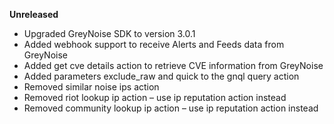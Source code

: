 **Unreleased**
* Upgraded GreyNoise SDK to version 3.0.1
* Added webhook support to receive Alerts and Feeds data from GreyNoise
* Added get cve details action to retrieve CVE information from GreyNoise
* Added parameters exclude_raw and quick to the gnql query action
* Removed similar noise ips action
* Removed riot lookup ip action – use ip reputation action instead
* Removed community lookup ip action – use ip reputation action instead

